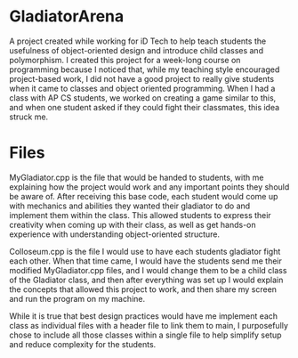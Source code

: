 # GladiatorArena
A project created while working for iD Tech to help teach students the usefulness of object-oriented design and introduce child classes and polymorphism.
I created this project for a week-long course on programming because I noticed that, while my teaching style encouraged project-based work, I did not have
a good project to really give students when it came to classes and object oriented programming. When I had a class with AP CS students, we worked on creating
a game similar to this, and when one student asked if they could fight their classmates, this idea struck me.

# Files
MyGladiator.cpp is the file that would be handed to students, with me explaining how the project would work and any important points they should be aware of.
After receiving this base code, each student would come up with mechanics and abilities they wanted their gladiator to do and implement them within the class.
This allowed students to express their creativity when coming up with their class, as well as get hands-on experience with understanding object-oriented structure.

Colloseum.cpp is the file I would use to have each students gladiator fight each other. When that time came, I would have the students send me their modified 
MyGladiator.cpp files, and I would change them to be a child class of the Gladiator class, and then after everything was set up I would explain the concepts
that allowed this project to work, and then share my screen and run the program on my machine.

While it is true that best design practices would have me implement each class as individual files with a header file to link them to main,
I purposefully chose to include all those classes within a single file to help simplify setup and reduce complexity for the students.

